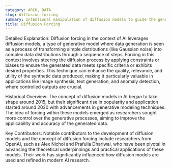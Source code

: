 ```yaml
---
category: ARCH, DATA
slug: diffusion-forcing
summary: Intentional manipulation of diffusion models to guide the generation of data towards desired outcomes.
title: Diffusion Forcing
---
```


Detailed Explanation:
Diffusion forcing in the context of AI leverages diffusion models, a type of generative model where data generation is seen as a process of transforming simple distributions (like Gaussian noise) into complex data distributions through a sequence of steps. Forcing in this context involves steering the diffusion process by applying constraints or biases to ensure the generated data meets specific criteria or exhibits desired properties. This technique can enhance the quality, relevance, and utility of the synthetic data produced, making it particularly valuable in applications like image synthesis, text generation, and anomaly detection, where controlled outputs are crucial.

Historical Overview:
The concept of diffusion models in AI began to take shape around 2015, but their significant rise in popularity and application started around 2020 with advancements in generative modeling techniques. The idea of forcing within these models emerged as researchers sought more control over the generative processes, aiming to improve the applicability and accuracy of the generated data.

Key Contributors:
Notable contributors to the development of diffusion models and the concept of diffusion forcing include researchers from OpenAI, such as Alex Nichol and Prafulla Dhariwal, who have been pivotal in advancing the theoretical underpinnings and practical applications of these models. Their work has significantly influenced how diffusion models are used and refined in modern AI research.